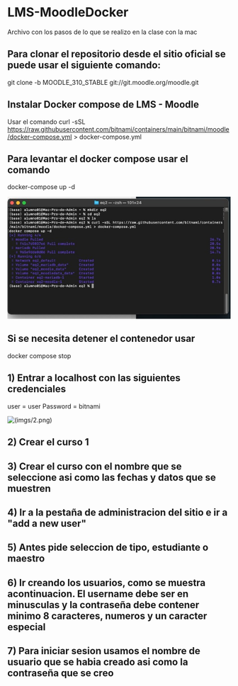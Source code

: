 # LMS-MoodleDocker
Archivo con los pasos de lo que se realizo en la clase con la mac

## Para clonar el repositorio desde el sitio oficial se puede usar el siguiente comando:
git clone -b MOODLE_310_STABLE git://git.moodle.org/moodle.git

## Instalar Docker compose de LMS - Moodle
Usar el comando
curl -sSL https://raw.githubusercontent.com/bitnami/containers/main/bitnami/moodle/docker-compose.yml > docker-compose.yml

## Para levantar el docker compose usar el comando
docker-compose up -d

![(imgs/1.jpeg)](https://github.com/AyrtonCV/LMS-MoodleDocker/blob/026e8b2351c43a413b03652ae95c115e9b1f9010/imgs/1.jpeg)

## Si se necesita detener el contenedor usar
docker compose stop

## 1) Entrar a localhost con las siguientes credenciales
user = user 
Password = bitnami

![(imgs/2.png)](hhttps://github.com/AyrtonCV/LMS-MoodleDocker/blob/026e8b2351c43a413b03652ae95c115e9b1f9010/imgs/2.png)

## 2) Crear el curso 1
## 3) Crear el curso con el nombre que se seleccione asi como las fechas y datos que se muestren

## 4) Ir a la pestaña de administracion del sitio e ir a "add a new user"
## 5) Antes pide seleccion de tipo, estudiante o maestro
## 6) Ir creando los usuarios, como se muestra acontinuacion. El username debe ser en minusculas y la contraseña debe contener minimo 8 caracteres, numeros y un caracter especial


## 7) Para iniciar sesion usamos el nombre de usuario que se habia creado asi como la contraseña que se creo

